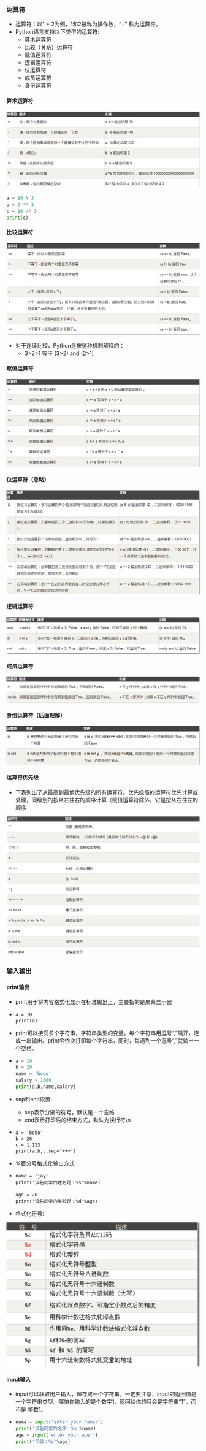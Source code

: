 ### 运算符

- 运算符：以1 + 2为例，1和2被称为操作数，“+” 称为运算符。
- Python语言支持以下类型的运算符:
  - 算术运算符
  - 比较（关系）运算符
  - 赋值运算符
  - 逻辑运算符
  - 位运算符
  - 成员运算符
  - 身份运算符

#### 算术运算符

![14](../imgs/14.png)

```python
a = 10 % 3
b = 2 ** 3
c = 10 // 3
print(c)
```

#### 比较运算符

![15](../imgs/15.png)

- 对于连续比较，Python是按这种机制解释的：
  - 3>2>1 等于 (3>2) and (2>1)

#### 赋值运算符

![16](../imgs/16.png)

#### 位运算符（忽略）

![17](../imgs/17.png)

#### 逻辑运算符

![18](../imgs/18.png)

#### 成员运算符

![19](../imgs/19.png)

#### 身份运算符（后面理解）

![20](../imgs/20.png)



#### 运算符优先级

- 下表列出了从最高到最低优先级的所有运算符。优先级高的运算符优先计算或处理，同级别的按从左往右的顺序计算（赋值运算符除外，它是按从右往左的顺序

![21](../imgs/21.png)

### 输入输出

#### print输出

- print用于将内容格式化显示在标准输出上，主要指的是屏幕显示器

- ```
  a = 10
  print(a)

- print可以接受多个字符串，字符串类型的变量。每个字符串用逗号“,”隔开，连成一串输出。print会依次打印每个字符串，同时，每遇到一个逗号“,”就输出一个空格。

- ```python
  a = 10
  b = 20
  name = 'bobo'
  salary = 1000
  print(a,b,name,salary)

- sep和end设置:

  - sep表示分隔的符号，默认是一个空格
  - end表示打印后的结束方式，默认为换行符\n

- ```
  a = 'bobo'
  b = 20
  c = 1.123
  print(a,b,c,sep='+++')
  ```


- %百分号格式化输出方式

- ```
  name = 'jay'
  print('该名同学的姓名是：%s'%name)
  
  age = 20
  print('该名同学的年龄是：%d'%age)
  ```
  
- 格式化符号:

![22](../imgs/22.png)

#### input输入

- input可以获取用户输入，保存成一个字符串。一定要注意，input的返回值是一个字符串类型。哪怕你输入的是个数字1，返回给你的只会是字符串“1”，而不是 整数1。

- ```python
  name = input('enter your name:')
  print('该名同学的名字：%s'%name)
  age = input('enter your age:')
  print('年龄：%s'%age)
  ```
  
  
  
  